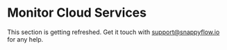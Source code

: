 # Monitor Cloud Services

This section is getting refreshed. Get it touch with [support@snappyflow.io](mailto:support@snappyflow.io) for any help.

